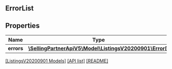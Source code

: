 ## ErrorList

## Properties

Name | Type | Description | Notes
------------ | ------------- | ------------- | -------------
**errors** | [**\SellingPartnerApiV5\Model\ListingsV20200901\Error[]**](Error.md) |  |

[[ListingsV20200901 Models]](../) [[API list]](../../Api) [[README]](../../../README.md)
